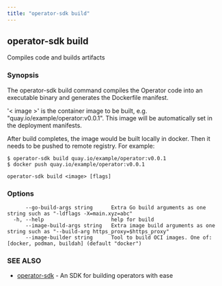 ```yaml
---
title: "operator-sdk build"
---
```

## operator-sdk build

Compiles code and builds artifacts

### Synopsis

The operator-sdk build command compiles the Operator code into an executable binary
and generates the Dockerfile manifest.

'&lt; image &gt;' is the container image to be built, e.g. "quay.io/example/operator:v0.0.1".
This image will be automatically set in the deployment manifests.

After build completes, the image would be built locally in docker. Then it needs to
be pushed to remote registry.
For example:

	$ operator-sdk build quay.io/example/operator:v0.0.1
	$ docker push quay.io/example/operator:v0.0.1


```
operator-sdk build <image> [flags]
```

### Options

```
      --go-build-args string      Extra Go build arguments as one string such as "-ldflags -X=main.xyz=abc"
  -h, --help                      help for build
      --image-build-args string   Extra image build arguments as one string such as "--build-arg https_proxy=$https_proxy"
      --image-builder string      Tool to build OCI images. One of: [docker, podman, buildah] (default "docker")
```

### SEE ALSO

* [operator-sdk](../operator-sdk)	 - An SDK for building operators with ease

